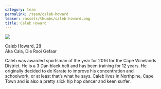 ```yaml
---
category: team
permalink: /team/caleb-howard
teaser: /assets/thumbs/caleb-howard.png
title: Caleb Howard
---
```


<img src="/assets/img/caleb-howard-2.jpg" />

Caleb Howard, 28
<br>Aka Cala, Die Rooi Gefaar

Caleb was awarded sportsman of the year for 2016 for the Cape Winelands District.
He is a 3 Dan black belt and has been training for 12 years. He originally
decided to do Karate to improve his concentration and schoolwork, or at least
that’s what he says. Caleb lives in Northpine, Cape Town and is also a pretty
slick hip hop dancer and keen surfer.
